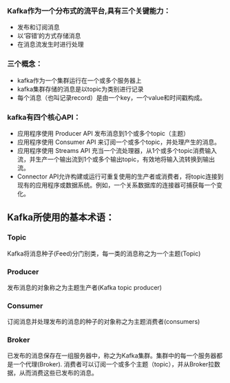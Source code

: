 ### Kafka作为一个分布式的流平台,具有三个关键能力：
<ul>
  <li>发布和订阅消息</li>
  <li>以‘容错’的方式存储消息</li>
  <li>在消息流发生时进行处理</li>
</ul>

###  三个概念：
 <ul>
  <li>kafka作为一个集群运行在一个或多个服务器上</li>
  <li>kafka集群存储的消息是以topic为类别进行记录</li>
  <li>每个消息（也叫记录record）是由一个key，一个value和时间戳构成。</li>
 </ul>
 
 ### kafka有四个核心API：
 <ul>
  <li>应用程序使用 Producer API 发布消息到1个或多个topic（主题）</li>
  <li>应用程序使用 Consumer API 来订阅一个或多个topic，并处理产生的消息。</li>
  <li>应用程序使用 Streams API 充当一个流处理器，从1个或多个topic消费输入流，并生产一个输出流到1个或多个输出topic，有效地将输入流转换到输出流。</li>
  <li>Connector API允许构建或运行可重复使用的生产者或消费者，将topic连接到现有的应用程序或数据系统。例如，一个关系数据库的连接器可捕获每一个变化。</li>
 </ul>
 
 ## Kafka所使用的基本术语：
 ### Topic
 Kafka将消息种子(Feed)分门别类，每一类的消息称之为一个主题(Topic)
 ### Producer
 发布消息的对象称之为主题生产者(Kafka topic producer)
 ### Consumer
 订阅消息并处理发布的消息的种子的对象称之为主题消费者(consumers)
 ### Broker
 已发布的消息保存在一组服务器中，称之为Kafka集群。集群中的每一个服务器都是一个代理(Broker). 消费者可以订阅一个或多个主题（topic），并从Broker拉数据，从而消费这些已发布的消息。
